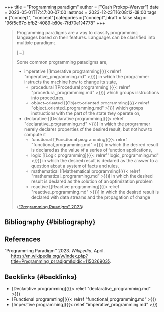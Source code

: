 +++
title = "Programming paradigm"
author = ["Cash Prokop-Weaver"]
date = 2023-05-01T17:47:00-07:00
lastmod = 2023-12-23T16:08:12-08:00
tags = ["concept", "concept"]
categories = ["concept"]
draft = false
slug = "96f5c67c-bfb2-4089-b80e-7fd70e194778"
+++

> Programming paradigms are a way to classify programming languages based on their features. Languages can be classified into multiple paradigms.
>
> [...]
>
> Some common programming paradigms are,
>
> -   imperative [[Imperative programming]({{< relref "imperative_programming.md" >}})] in which the programmer instructs the machine how to change its state,
>     -   procedural [[Procedural programming]({{< relref "procedural_programming.md" >}})] which groups instructions into procedures,
>     -   object-oriented [[Object-oriented programming]({{< relref "object_oriented_programming.md" >}})] which groups instructions with the part of the state they operate on,
> -   declarative [[Declarative programming]({{< relref "declarative_programming.md" >}})] in which the programmer merely declares properties of the desired result, but not how to compute it
>     -   functional [[Functional programming]({{< relref "functional_programming.md" >}})] in which the desired result is declared as the value of a series of function applications,
>     -   logic [[Logic programming]({{< relref "logic_programming.md" >}})] in which the desired result is declared as the answer to a question about a system of facts and rules,
>     -   mathematical [[Mathematical programming]({{< relref "mathematical_programming.md" >}})] in which the desired result is declared as the solution of an optimization problem
>     -   reactive [[Reactive programming]({{< relref "reactive_programming.md" >}})] in which the desired result is declared with data streams and the propagation of change
>
> (<a href="#citeproc_bib_item_1">“Programming Paradigm” 2023</a>)


## Bibliography {#bibliography}

## References

<style>.csl-entry{text-indent: -1.5em; margin-left: 1.5em;}</style><div class="csl-bib-body">
  <div class="csl-entry"><a id="citeproc_bib_item_1"></a>“Programming Paradigm.” 2023. <i>Wikipedia</i>, April. <a href="https://en.wikipedia.org/w/index.php?title=Programming_paradigm&oldid=1150269035">https://en.wikipedia.org/w/index.php?title=Programming_paradigm&#38;oldid=1150269035</a>.</div>
</div>



## Backlinks {#backlinks}

-   [Declarative programming]({{< relref "declarative_programming.md" >}})
-   [Functional programming]({{< relref "functional_programming.md" >}})
-   [Imperative programming]({{< relref "imperative_programming.md" >}})
